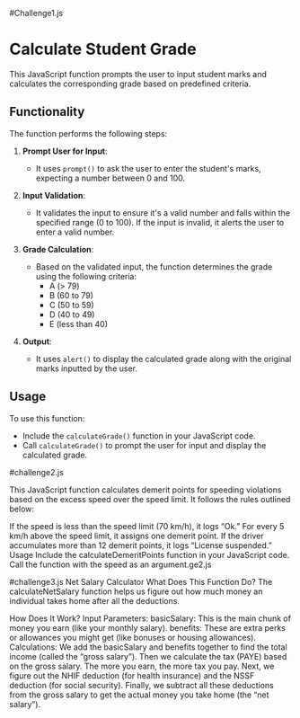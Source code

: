 #Challenge1.js
# Calculate Student Grade

This JavaScript function prompts the user to input student marks and calculates the corresponding grade based on predefined criteria.


## Functionality

The function performs the following steps:

1. **Prompt User for Input**: 
   - It uses `prompt()` to ask the user to enter the student's marks, expecting a number between 0 and 100.

2. **Input Validation**: 
   - It validates the input to ensure it's a valid number and falls within the specified range (0 to 100). If the input is invalid, it alerts the user to enter a valid number.

3. **Grade Calculation**: 
   - Based on the validated input, the function determines the grade using the following criteria:
     - A (> 79)
     - B (60 to 79)
     - C (50 to 59)
     - D (40 to 49)
     - E (less than 40)

4. **Output**: 
   - It uses `alert()` to display the calculated grade along with the original marks inputted by the user.

## Usage

To use this function:
- Include the `calculateGrade()` function in your JavaScript code.
- Call `calculateGrade()` to prompt the user for input and display the calculated grade.



#challenge2.js

This JavaScript function calculates demerit points for speeding violations based on the excess speed over the speed limit. It follows the rules outlined below:

If the speed is less than the speed limit (70 km/h), it logs “Ok.”
For every 5 km/h above the speed limit, it assigns one demerit point.
If the driver accumulates more than 12 demerit points, it logs “License suspended.”
Usage
Include the calculateDemeritPoints function in your JavaScript code.
Call the function with the speed as an argument.ge2.js
   

   #challenge3.js
   Net Salary Calculator 
What Does This Function Do?
The calculateNetSalary function helps us figure out how much money an individual takes home after all the deductions. 

How Does It Work?
Input Parameters:
basicSalary: This is the main chunk of money you earn (like your monthly salary).
benefits: These are extra perks or allowances you might get (like bonuses or housing allowances).
Calculations:
We add the basicSalary and benefits together to find the total income (called the “gross salary”).
Then we calculate the tax (PAYE) based on the gross salary. The more you earn, the more tax you pay.
Next, we figure out the NHIF deduction (for health insurance) and the NSSF deduction (for social security).
Finally, we subtract all these deductions from the gross salary to get the actual money you take home (the “net salary”).
